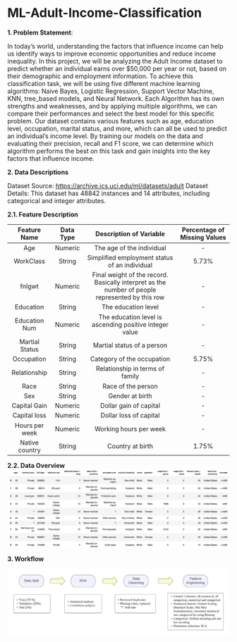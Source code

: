 # ML-Adult-Income-Classification

**1. Problem Statement**: 

In today’s world, understanding the factors that influence income can help us identify ways to improve economic opportunities and reduce income inequality. In this project, we will be analyzing the Adult Income dataset to predict whether an individual earns over $50,000 per year or not, based on their demographic and employment information.
To achieve this classification task, we will be using five different machine learning algorithms: Naive Bayes, Logistic Regression, Support Vector Machine, KNN, tree_based models, and Neural Network. Each Algorithm has its own strengths and weaknesses, and by applying multiple algorithms, we can compare their performances and select the best model for this specific problem.
Our dataset contains various features such as age, education level, occupation, marital status, and more, which can all be used to predict an individual’s income level. By training our models on the data and evaluating their precision, recall and F1 score, we can determine which algorithm performs the best on this task and gain insights into the key factors that influence income.

**2. Data Descriptions**


Dataset Source: https://archive.ics.uci.edu/ml/datasets/adult
Dataset Details:
This dataset has 48842 instances and 14 attributes, including categorical and integer attributes.

**2.1. Feature Description**

|Feature Name|	Data Type|	Description of Variable|Percentage of Missing Values|
|:---:|:---:|:---:|:---:|
|Age|Numeric|The age of the individual| -|
|WorkClass|	String|	Simplified employment status of an individual|	5.73%|
|fnlgwt|Numeric|Final weight of the record. Basically interpret as the number of people represented by this row| -|
|Education|	String|	The education level|	-	|
|Education Num|	Numeric|The education level is ascending positive integer value|- |
|Martial Status|	String|	Martial status of a person| -|		
|Occupation	|String	|Category of the occupation	|5.75%|	
|Relationship|	String|	Relationship in terms of family| -|		
|Race|	String|	Race of the person|		-|
|Sex|	String|	Gender at birth| -|
|Capital Gain|	Numeric|	Dollar gain of capital|- |		
|Capital loss|	Numeric|	Dollar loss of capital| -|		
|Hours per week|	Numeric|	Working hours per week| -|		
|Native country|	String|	Country at birth	|1.75%|	

**2.2. Data Overview**
![image_1](images/image_1.png)

**3. Workflow**

![image_2](images/image_2.png) 
